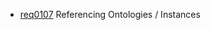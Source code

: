 * [req0107](https://github.com/DomainDrivenArchitecture/ddaRequirement/blob/master/en/requirements/req0107.md) Referencing Ontologies / Instances